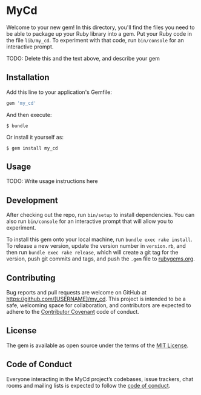 # MyCd

Welcome to your new gem! In this directory, you'll find the files you need to be able to package up your Ruby library into a gem. Put your Ruby code in the file `lib/my_cd`. To experiment with that code, run `bin/console` for an interactive prompt.

TODO: Delete this and the text above, and describe your gem

## Installation

Add this line to your application's Gemfile:

```ruby
gem 'my_cd'
```

And then execute:

    $ bundle

Or install it yourself as:

    $ gem install my_cd

## Usage

TODO: Write usage instructions here

## Development

After checking out the repo, run `bin/setup` to install dependencies. You can also run `bin/console` for an interactive prompt that will allow you to experiment.

To install this gem onto your local machine, run `bundle exec rake install`. To release a new version, update the version number in `version.rb`, and then run `bundle exec rake release`, which will create a git tag for the version, push git commits and tags, and push the `.gem` file to [rubygems.org](https://rubygems.org).

## Contributing

Bug reports and pull requests are welcome on GitHub at https://github.com/[USERNAME]/my_cd. This project is intended to be a safe, welcoming space for collaboration, and contributors are expected to adhere to the [Contributor Covenant](http://contributor-covenant.org) code of conduct.

## License

The gem is available as open source under the terms of the [MIT License](https://opensource.org/licenses/MIT).

## Code of Conduct

Everyone interacting in the MyCd project’s codebases, issue trackers, chat rooms and mailing lists is expected to follow the [code of conduct](https://github.com/[USERNAME]/my_cd/blob/master/CODE_OF_CONDUCT.md).
